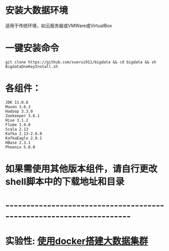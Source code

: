 # 安装大数据环境
  
  适用于传统环境，如云服务器或VMWare或VirtualBox
  
# 一键安装命令
	git clone https://github.com/xuerui911/bigdata && cd bigdata && sh BigdataOneKeyInstall.sh

# 各组件：
	JDK 11.0.8
	Maven 3.6.3
	Hadoop 3.3.0
	Zookeeper 3.6.1
	Hive 3.1.2
	Flume 1.9.0
	Scala 2.13
	Kafka 2.13-2.6.0
	KafkaEagle 2.0.1
	HBase 2.3.1
	Phoenix 5.0.0

# 如果需使用其他版本组件，请自行更改shell脚本中的下载地址和目录
# --------------------------------------------------------------------

# 实验性: [使用docker搭建大数据集群](https://github.com/xuerui911/docker-bigdata)
